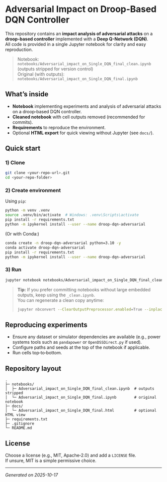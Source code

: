 # Adversarial Impact on Droop‑Based DQN Controller

This repository contains an **impact analysis of adversarial attacks** on a **droop-based controller** implemented with a **Deep Q-Network (DQN)**.  
All code is provided in a single Jupyter notebook for clarity and easy reproduction.

> Notebook: `notebooks/Adversarial_impact_on_Single_DQN_final_clean.ipynb` (outputs stripped for version control)  
> Original (with outputs): `notebooks/Adversarial_impact_on_Single_DQN_final.ipynb`

## What’s inside
- **Notebook** implementing experiments and analysis of adversarial attacks on a droop‑based DQN controller.
- **Cleaned notebook** with cell outputs removed (recommended for commits).
- **Requirements** to reproduce the environment.
- Optional **HTML export** for quick viewing without Jupyter (see `docs/`).

## Quick start

### 1) Clone
```bash
git clone <your-repo-url>.git
cd <your-repo-folder>
```

### 2) Create environment
Using `pip`:
```bash
python -m venv .venv
source .venv/bin/activate  # Windows: .venv\Scripts\activate
pip install -r requirements.txt
python -m ipykernel install --user --name droop-dqn-adversarial
```

(Or with Conda:)
```bash
conda create -n droop-dqn-adversarial python=3.10 -y
conda activate droop-dqn-adversarial
pip install -r requirements.txt
python -m ipykernel install --user --name droop-dqn-adversarial
```

### 3) Run
```bash
jupyter notebook notebooks/Adversarial_impact_on_Single_DQN_final_clean.ipynb
```

> **Tip:** If you prefer committing notebooks without large embedded outputs, keep using the `_clean.ipynb`.  
> You can regenerate a clean copy anytime:
> ```bash
> jupyter nbconvert --ClearOutputPreprocessor.enabled=True --inplace notebooks/Adversarial_impact_on_Single_DQN_final.ipynb
> ```

## Reproducing experiments
- Ensure any dataset or simulator dependencies are available (e.g., power systems tools such as `pandapower` or `OpenDSSDirect.py` if used).
- Configure paths and seeds at the top of the notebook if applicable.
- Run cells top‑to‑bottom.

## Repository layout
```
.
├─ notebooks/
│  ├─ Adversarial_impact_on_Single_DQN_final_clean.ipynb  # outputs stripped
│  └─ Adversarial_impact_on_Single_DQN_final.ipynb        # original notebook
├─ docs/
│  └─ Adversarial_impact_on_Single_DQN_final.html         # optional HTML view
├─ requirements.txt
├─ .gitignore
└─ README.md
```

## License
Choose a license (e.g., MIT, Apache‑2.0) and add a `LICENSE` file.  
If unsure, MIT is a simple permissive choice.

---

*Generated on 2025-10-17*

